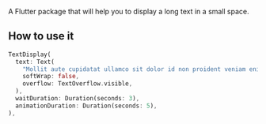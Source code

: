 <!-- 
This README describes the package. If you publish this package to pub.dev,
this README's contents appear on the landing page for your package.

For information about how to write a good package README, see the guide for
[writing package pages](https://dart.dev/guides/libraries/writing-package-pages). 

For general information about developing packages, see the Dart guide for
[creating packages](https://dart.dev/guides/libraries/create-library-packages)
and the Flutter guide for
[developing packages and plugins](https://flutter.dev/developing-packages). 
-->

A Flutter package that will help you to display a long text in a small space.

## How to use it
```dart
TextDisplay(
  text: Text(
    "Mollit aute cupidatat ullamco sit dolor id non proident veniam enim ad dolore amet culpa.",
    softWrap: false,
    overflow: TextOverflow.visible,
  ),
  waitDuration: Duration(seconds: 3),
  animationDuration: Duration(seconds: 5),
),
```

